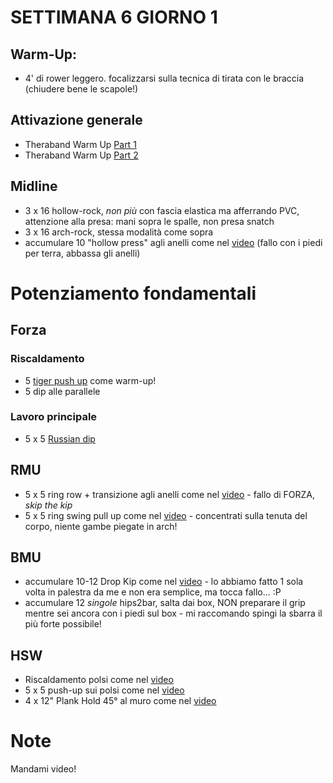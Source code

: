 # SETTIMANA 6 GIORNO 1

## Warm-Up:

 * 4' di rower leggero. focalizzarsi sulla tecnica di tirata con le braccia (chiudere bene le scapole!)

## Attivazione generale

 * Theraband Warm Up [Part 1](https://www.youtube.com/watch?v=O31MmhW72WE)
 * Theraband Warm Up [Part 2](https://www.youtube.com/watch?v=K_ZwQLyueVg)

## Midline

 * 3 x 16 hollow-rock, _non più_ con fascia elastica ma afferrando PVC, attenzione alla presa: mani sopra le spalle, non presa snatch
 * 3 x 16 arch-rock, stessa modalità come sopra
 * accumulare 10 "hollow press" agli anelli come nel [video](https://www.instagram.com/p/BhjGqRzj3D-/) (fallo con i piedi per terra, abbassa gli anelli)

# Potenziamento fondamentali

## Forza

### Riscaldamento

 * 5 [tiger push up](https://www.instagram.com/p/CDR0tvUpk-s/) come warm-up!
 * 5 dip alle parallele

### Lavoro principale

 * 5 x 5 [Russian dip](https://www.youtube.com/watch?v=UHRxImzaZvM)

## RMU

 * 5 x 5 ring row + transizione agli anelli come nel [video](https://www.youtube.com/watch?v=k-IlCvI15hc) - fallo di FORZA, *skip the kip*
 * 5 x 5 ring swing pull up come nel [video](https://www.youtube.com/watch?v=F7cioSk7La4) - concentrati sulla tenuta del corpo, niente gambe piegate in arch!

## BMU

 * accumulare 10-12 Drop Kip come nel [video](https://www.youtube.com/watch?v=buoj77qCogo) - lo abbiamo fatto 1 sola volta in palestra da me e non era semplice, ma tocca fallo... :P
 * accumulare 12 *singole* hips2bar, salta dai box, NON preparare il grip mentre sei ancora con i piedi sul box - mi raccomando spingi la sbarra il più forte possibile! 

## HSW

 * Riscaldamento polsi come nel [video](https://www.youtube.com/watch?v=mSZWSQSSEjE)
 * 5 x 5 push-up sui polsi come nel [video](https://www.youtube.com/watch?v=9WyrCNGN9V4)
 * 4 x 12" Plank Hold 45° al muro come nel [video](https://www.youtube.com/watch?v=j8Nq7t52D9E)

# Note

Mandami video!
